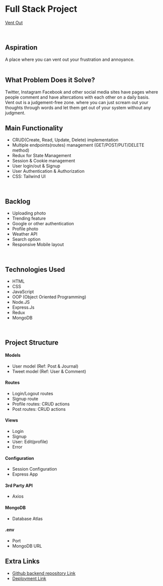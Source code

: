 
# Full Stack Project 
[Vent Out](https://ventout.netlify.app/)

<br>

## Aspiration
A place where you can vent out your frustration and annoyance.
<br>
<br>


## What Problem Does it Solve?
Twitter, Instagram Facebook and other social media sites have pages where people comment and have altercations with each other on a daily basis. Vent out is a judgement-free zone. where you can just scream out your thoughts through words and let them get out of your system without any judgment. 
<br>

## Main Functionality
- CRUD(Create, Read, Update, Delete) implementation
- Multiple endpoints(routes) management (GET/POST/PUT/DELETE method) 
- Redux for State Management
- Session & Cookie management 
- User login/out & Signup 
- User Authentication & Authorization
- CSS: Tailwind UI 

<br>

## Backlog
- Uploading photo
- Trending feature
- Google or other authentication
- Profile photo
- Weather API
- Search option
- Responsive Mobile layout

<br>

## Technologies Used
- HTML
- CSS
- JavaScript
- OOP (Object Oriented Programming)
- Node.JS
- Express.Js
- Redux
- MongoDB 

<br>

## Project Structure
#### Models
- User model (Ref: Post & Journal)
- Tweet model (Ref: User & Comment)

#### Routes
- Login/Logout routes
- Signup route
- Profile routes: CRUD actions
- Post routes: CRUD actions
  
#### Views
- Login
- Signup
- User: Edit(profile)
- Error

#### Configuration
- Session Configuration
- Express App

#### 3rd Party API
- Axios 

#### MongoDB  
- Database Atlas

#### .env
- Port
- MongoDB URL  

## Extra Links
- [Github backend repository Link](https://github.com/madbag/FullStack_Final_server)
- [Deployment Link](https://ventout.netlify.app/)
